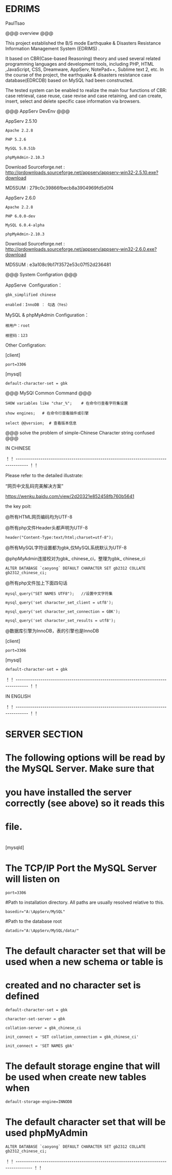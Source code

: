 # EDRIMS
PaulTsao

@@@ overview @@@

This project established the B/S mode Earthquake & Disasters Resistance Information Management System (EDRIMS) . 

It based on CBR(Case-based Reasoning) theory and used several related programming languages and development tools, including PHP, HTML ,JavaScript, CSS, Dreamware, AppServ, NotePad++, Sublime text 2, etc. In the course of the project, the earthquake & disasters resistance case database(EDRCDB) based on MySQL had been constructed.

The tested system can be enabled to realize the main four functions of CBR: case retrieval, case reuse, case revise and case retaining, and can create, insert, select and delete specific case information via browsers.

@@@ AppServ DevEnv @@@

AppServ 2.5.10

	Apache 2.2.8

	PHP 5.2.6

	MySQL 5.0.51b

	phpMyAdmin-2.10.3

Download
Sourceforge.net : http://prdownloads.sourceforge.net/appserv/appserv-win32-2.5.10.exe?download

MD5SUM : 279c0c39866fbecb8a3904969fd5d0f4


AppServ 2.6.0

	Apache 2.2.8

	PHP 6.0.0-dev

	MySQL 6.0.4-alpha

	phpMyAdmin-2.10.3

Download
Sourceforge.net : http://prdownloads.sourceforge.net/appserv/appserv-win32-2.6.0.exe?download

MD5SUM : e3a108c9b17f3572e53c07f52d236481


@@@ System Configration @@@

AppServe  Configuration：

	gbk_simplified chinese
	
	enabled：InnoDB ： 勾选（Yes）

MySQL & phpMyAdmin Configuration：

	根用户：root

	根密码：123

Other Configration:

[client]

	port=3306

[mysql]

	default-character-set = gbk

@@@ MySQl Common Command @@@

	SHOW variables like "char_%";    # 在命令行查看字符集设置
	
	show engines; 	# 在命令行查看插件或引擎
	
	select @@version;  # 查看版本信息

@@@ solve the problem of simple-Chinese Character string confused @@@



IN CHINESE



！！ ------------------------------------------------------------------------------------ ！！

Please refer to the detailed illustrate:

“网页中文乱码完美解决方案”

https://wenku.baidu.com/view/2d20321e852458fb760b5641


the key poit:


@所有HTML网页编码均为UTF-8

@所有php文件Header头都声明为UTF-8

	header("Content-Type:text/html;charset=utf-8");	
	
@所有MySQL字符设置都为gbk,仅MySQL系统默认为UTF-8 

@phpMyAdmin连接校对为gbk_ chinese_ci，整理为gbk_ chinese_ci

	ALTER DATABASE `caoyong` DEFAULT CHARACTER SET gb2312 COLLATE gb2312_chinese_ci;

@所有php文件加上下面四句话

	mysql_query("SET NAMES UTF8");   //设置中文字符集
	
	mysql_query('set character_set_client = utf8');
	
	mysql_query('set character_set_connection = GBK');
	
	mysql_query('set character_set_results = utf8');
	
@数据库引擎为InnoDB，表的引擎也是InnoDB


[client]

	port=3306

[mysql]

	default-character-set = gbk
	

！！ ------------------------------------------------------------------------------------ ！！



IN ENGLISH



！！ ------------------------------------------------------------------------------------ ！！

# SERVER SECTION

#
# The following options will be read by the MySQL Server. Make sure that
# you have installed the server correctly (see above) so it reads this 
# file.
#

[mysqld]

# The TCP/IP Port the MySQL Server will listen on
	
	port=3306

#Path to installation directory. All paths are usually resolved relative to this.

	basedir="A:\AppServ/MySQL"

#Path to the database root

	datadir="A:\AppServ/MySQL/data/"

# The default character set that will be used when a new schema or table is
# created and no character set is defined

	default-character-set = gbk

	character-set-server = gbk

	collation-server = gbk_chinese_ci

	init_connect = 'SET collation_connection = gbk_chinese_ci'

	init_connect = 'SET NAMES gbk'

# The default storage engine that will be used when create new tables when

	default-storage-engine=INNODB
	
# The default character set that will be used phpMyAdmin  

	ALTER DATABASE `caoyong` DEFAULT CHARACTER SET gb2312 COLLATE gb2312_chinese_ci;
	
！！ -------------------------------------------------------------------------------------- ！！
